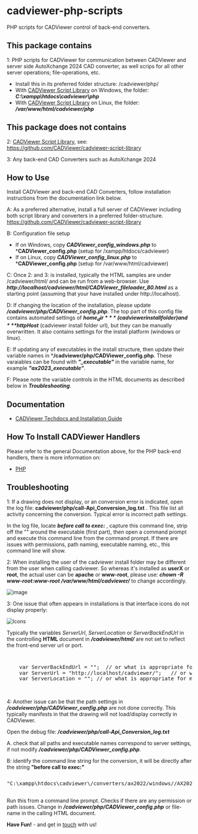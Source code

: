# cadviewer-php-scripts

PHP scripts for CADViewer control of back-end converters.


## This package contains

1: PHP scripts for CADViewer for communication between CADViewer and server side AutoXchange 2024 CAD converter, as well scrips for all other server operations; file-operations, etc. 
- Install this in its preferred folder structure:  /cadviewer/php/
- With [CADViewer Script Library](https://github.com/CADViewer/cadviewer-script-library) on Windows, the folder:  ***C:\xampp\htdocs\cadviewer\php***
- With [CADViewer Script Library](https://github.com/CADViewer/cadviewer-script-library) on Linux, the folder:  ***/var/www/html/cadviewer/php***

## This package does not contains

2: [CADViewer Script Library](https://github.com/CADViewer/cadviewer-script-library), see: https://github.com/CADViewer/cadviewer-script-library

3: Any back-end CAD Converters such as AutoXchange 2024


## How to Use

Install CADViewer and back-end CAD Converters, follow installation instructions from the documentation link below.

A: As a preferred alternative, install a full server of CADViewer including both script library and converters in a preferred folder-structure. https://github.com/CADViewer/cadviewer-script-library

B: Configuration file setup
- If on Windows, copy ***CADViewer_config_windows.php*** to ***CADViewer_config.php**    (setup for /xampp/htdocs/cadviewer)
- If on Linux, copy ***CADViewer_config_linux.php*** to ***CADViewer_config.php**  (setup for /var/www/html/cadviewer)

C: Once 2: and 3: is installed, typically the HTML samples are under /cadviewer/html/ and can be run from a web-browser. Use ***http://localhost/cadviewer/html/CADViewer_fileloader_80.html*** as a starting point (assuming that your have installed under http://localhost).

D: If changing the location of the installation, please update ***/cadviewer/php/CADViewer_config.php***. The top part of this config file contains automated settings of ***$home_dir*** (cadviewer install folder) and ***$httpHost*** (cadviewer install folder url), but they can be manually overwritten. It also contains settings for the install platform (windows or linux). 

E: If updating any of executables in the install structure, then update their variable names in  ***/cadviewer/php/CADViewer_config.php**. These varaiables can be found with ***"_executable"*** in the variable name, for example ***"ax2023_executable"***. 

F: Please note the variable controls in the HTML documents as described below in ***Troubleshooting***.


## Documentation 

-   [CADViewer Techdocs and Installation Guide](https://cadviewer.com/cadviewertechdocs/download)



## How To Install CADViewer Handlers

Please refer to the general Documentation above, for the PHP back-end handlers, there is more information on:  

- [PHP](https://cadviewer.com/cadviewertechdocs/handlers/php/)



 
 ## Troubleshooting

1: If a drawing does not display, or an conversion error is indicated, open the log file:  **cadviewer/php/call-Api_Conversion_log.txt**  . This file list all activity concerning the conversion.  Typical error is incorrect path settings. 

In the log file, locate ***before call to exec:*** , capture this command line, strip off the "" around the executable (first part), then open a command prompt and execute this command line from the command prompt. If there are issues with permissions, path naming, executable naming, etc., this command line will show. 

2: When installing the user of the cadviewer install folder may be different from the user when calling cadviewer. So whereas it's installed as **userX** or **root**, the actual user can be **apache** or **www-root**, please use: ***chown -R www-root:www-root /var/www/html/cadviewer/***  to change accordingly. 

![image](https://github.com/CADViewer/cadviewer-php-scripts/assets/61973235/71141917-725b-462e-abae-9d059f0796af)





3: One issue that often appears in installations is that interface icons do not display properly:

![Icons](https://cadviewer.com/cadviewertechdocs/images/missing_icons.png "Icons missing")

Typically the variables *ServerUrl*, *ServerLocation* or *ServerBackEndUrl* in the controlling **HTML**  document in ***/cadviewer/html/*** are not set to reflect the front-end server url or port.

<pre style="line-height: 110%">


    var ServerBackEndUrl = "";  // or what is appropriate for my server; used for NodeJS server only
    var ServerUrl = "http://localhost/cadviewer/";   // or what is appropriate for my server
    var ServerLocation = ""; // or what is appropriate for my server
</pre>
<br>


4: Another issue can be that the path settings in ***/cadviewer/php/CADViewer_config.php*** are not done correctly. This typically manifests in that the drawing will not load/display correctly in CADViewer.

Open the debug file: ***/cadviewer/php/call-Api_Conversion_log.txt***

A. check that all paths and executable names correspond to server settings, if not modify ***/cadviewer/php/CADViewer_config.php***.

B: identify the command line string for the conversion, it will be directly after the string **"before call to exec:"** 


<pre style="line-height: 110%">

"C:\xampp\htdocs\cadviewer\/converters/ax2022/windows//AX2022_W64_22_11_59.exe" "-i=C:\xampp\htdocs\cadviewer\/content/drawings/dwg/hq17_.dwg" "-o=C:\xampp\htdocs\cadviewer\/converters/files/f2134145163.svg"  "-f=svg" -last "-rl=RM_" "-tl=RM_TXT" "-lpath=C:\xampp\htdocs\cadviewer\/converters/ax2022/windows/"

</pre>

Run this from a command line prompt. Checks if there are any permission or path issues. Change in ***/cadviewer/php/CADViewer_config.php*** or file-name in the calling HTML document.



 
**Have Fun!**  - and get in [touch](mailto:developer@tailormade.com)  with us!

